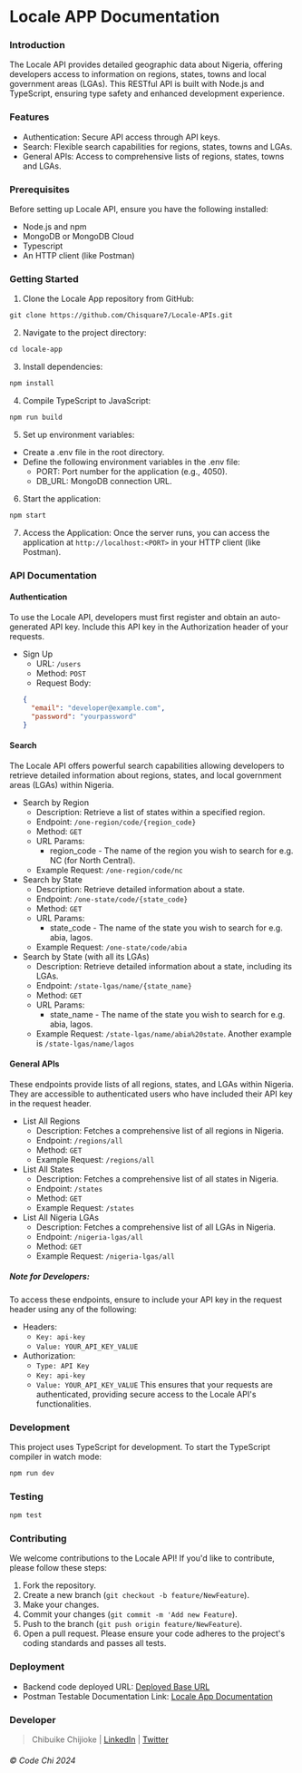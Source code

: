 # Locale APP Documentation
### Introduction
The Locale API provides detailed geographic data about Nigeria, offering developers access to information on regions, states, towns and local government areas (LGAs). This RESTful API is built with Node.js and TypeScript, ensuring type safety and enhanced development experience.
### Features
- Authentication: Secure API access through API keys.
- Search: Flexible search capabilities for regions, states, towns and LGAs.
- General APIs: Access to comprehensive lists of regions, states, towns and LGAs.
### Prerequisites
Before setting up Locale API, ensure you have the following installed:
- Node.js and npm
- MongoDB or MongoDB Cloud
- Typescript
- An HTTP client (like Postman)
### Getting Started
1. Clone the Locale App repository from GitHub:
``` markdown
git clone https://github.com/Chisquare7/Locale-APIs.git
```
2. Navigate to the project directory:
``` markdown
cd locale-app
```
3. Install dependencies:
``` markdown
npm install
```
4. Compile TypeScript to JavaScript:
``` markdown
npm run build
```
5. Set up environment variables:
  - Create a .env file in the root directory.
  - Define the following environment variables in the .env file:
    - PORT: Port number for the application (e.g., 4050).
    - DB_URL: MongoDB connection URL.
6. Start the application:
``` markdown
npm start
```
7. Access the Application: Once the server runs, you can access the application at `http://localhost:<PORT>` in your HTTP client (like Postman).
### API Documentation
#### Authentication
To use the Locale API, developers must first register and obtain an auto-generated API key. Include this API key in the Authorization header of your requests.
- Sign Up
  - URL: `/users`
  - Method: `POST`
  - Request Body:
  ``` json
  {
    "email": "developer@example.com",
    "password": "yourpassword"
  }
  ```
#### Search
The Locale API offers powerful search capabilities allowing developers to retrieve detailed information about regions, states, and local government areas (LGAs) within Nigeria.
- Search by Region
  - Description: Retrieve a list of states within a specified region.
  - Endpoint: `/one-region/code/{region_code}`
  - Method: `GET`
  - URL Params:
    - region_code - The name of the region you wish to search for e.g. NC (for North Central).
  - Example Request: `/one-region/code/nc`
- Search by State
  - Description: Retrieve detailed information about a state.
  - Endpoint: `/one-state/code/{state_code}`
  - Method: `GET`
  - URL Params:
    - state_code - The name of the state you wish to search for e.g. abia, lagos.
  - Example Request: `/one-state/code/abia`
- Search by State (with all its LGAs)
  - Description: Retrieve detailed information about a state, including its LGAs.
  - Endpoint: `/state-lgas/name/{state_name}`
  - Method: `GET`
  - URL Params:
    - state_name - The name of the state you wish to search for e.g. abia, lagos.
  - Example Request: `/state-lgas/name/abia%20state`. Another example is `/state-lgas/name/lagos`
#### General APIs
These endpoints provide lists of all regions, states, and LGAs within Nigeria. They are accessible to authenticated users who have included their API key in the request header.
- List All Regions
  - Description: Fetches a comprehensive list of all regions in Nigeria.
  - Endpoint: `/regions/all`
  - Method: `GET`
  - Example Request: `/regions/all`
- List All States
  - Description: Fetches a comprehensive list of all states in Nigeria.
  - Endpoint: `/states`
  - Method: `GET`
  - Example Request: `/states`
- List All Nigeria LGAs
  - Description: Fetches a comprehensive list of all LGAs in Nigeria.
  - Endpoint: `/nigeria-lgas/all`
  - Method: `GET`
  - Example Request: `/nigeria-lgas/all`
##### Note for Developers:
To access these endpoints, ensure to include your API key in the request header using any of the following:
- Headers:
  - `Key: api-key`
  - `Value: YOUR_API_KEY_VALUE`
- Authorization:
  - `Type: API Key`
  - `Key: api-key`
  - `Value: YOUR_API_KEY_VALUE`
This ensures that your requests are authenticated, providing secure access to the Locale API's functionalities.
### Development
This project uses TypeScript for development. To start the TypeScript compiler in watch mode:
``` markdown
npm run dev
```
### Testing
``` markdown
npm test
```
### Contributing
We welcome contributions to the Locale API! If you'd like to contribute, please follow these steps:
1. Fork the repository.
2. Create a new branch (`git checkout -b feature/NewFeature`).
3. Make your changes.
4. Commit your changes (`git commit -m 'Add new Feature`).
5. Push to the branch (`git push origin feature/NewFeature`).
6. Open a pull request.
Please ensure your code adheres to the project's coding standards and passes all tests.
### Deployment
  - Backend code deployed URL: [Deployed Base URL](https://locale-dev-api.onrender.com/)
  - Postman Testable Documentation Link: [Locale App Documentation](https://bit.ly/locale-app-documentation)
### Developer
> Chibuike Chijioke | [LinkedIn](https://www.linkedin.com/in/chibuike-chijioke-47520823a/) | [Twitter](https://twitter.com/Lifestyleafresh)
###### © Code Chi 2024
